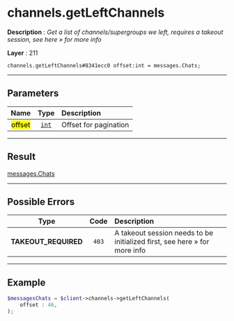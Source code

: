 # channels.getLeftChannels

**Description** : *Get a list of channels/supergroups we left, requires a takeout session, see here &raquo; for more info*

**Layer** : 211

```tl
channels.getLeftChannels#8341ecc0 offset:int = messages.Chats;
```

---

## Parameters

| Name | Type | Description |
| :---: | :---: | :--- |
| <mark>offset</mark> | [`int`](type/int) | Offset for pagination |

---

## Result

[messages.Chats](type/messages.Chats)

---

## Possible Errors

| Type | Code | Description |
| :---: | :---: | :--- |
| **TAKEOUT_REQUIRED** | `403` | A takeout session needs to be initialized first, see here » for more info |

---

## Example

```php
$messagesChats = $client->channels->getLeftChannels(
	offset : 46,
);
```